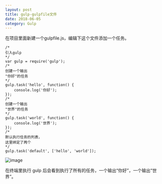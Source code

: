 ```yaml
---
layout: post
title: gulp-gulpfile文件
date: 2018-06-05
category: Gulp
---
```


在项目里面新建一个gulpfile.js，编辑下这个文件添加一个任务。

```
/*
引入gulp
*/
var gulp = require('gulp');
/*
创建一个输出
"你好"的任务
*/
gulp.task('hello', function() {
    console.log('你好');
});
/*
创建一个输出
"世界"的任务
*/
gulp.task('world', function() {
    console.log('世界');
});
/*
默认执行任务的列表，
这里绑定了两个
*/
gulp.task('default', ['hello', 'world']);
```
![image](https://drakecb.me/wp-content/uploads/2017/01/254b6fda6a18b5e.png)

在终端里执行 gulp 后会看到执行了所有的任务，一个输出“你好”，一个输出“世界”。
